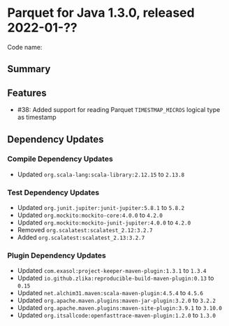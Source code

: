 # Parquet for Java 1.3.0, released 2022-01-??

Code name:

## Summary

## Features

* #38: Added support for reading Parquet `TIMESTMAP_MICROS` logical type as timestamp

## Dependency Updates

### Compile Dependency Updates

* Updated `org.scala-lang:scala-library:2.12.15` to `2.13.8`

### Test Dependency Updates

* Updated `org.junit.jupiter:junit-jupiter:5.8.1` to `5.8.2`
* Updated `org.mockito:mockito-core:4.0.0` to `4.2.0`
* Updated `org.mockito:mockito-junit-jupiter:4.0.0` to `4.2.0`
* Removed `org.scalatest:scalatest_2.12:3.2.7`
* Added `org.scalatest:scalatest_2.13:3.2.7`

### Plugin Dependency Updates

* Updated `com.exasol:project-keeper-maven-plugin:1.3.1` to `1.3.4`
* Updated `io.github.zlika:reproducible-build-maven-plugin:0.13` to `0.15`
* Updated `net.alchim31.maven:scala-maven-plugin:4.5.4` to `4.5.6`
* Updated `org.apache.maven.plugins:maven-jar-plugin:3.2.0` to `3.2.2`
* Updated `org.apache.maven.plugins:maven-site-plugin:3.9.1` to `3.10.0`
* Updated `org.itsallcode:openfasttrace-maven-plugin:1.2.0` to `1.3.0`
